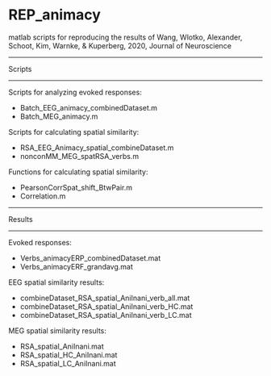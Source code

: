 # REP_animacy
matlab scripts for reproducing the results of Wang, Wlotko, Alexander, Schoot, Kim, Warnke, &amp; Kuperberg, 2020, Journal of Neuroscience

************
Scripts
************
Scripts for analyzing evoked responses:
- Batch_EEG_animacy_combinedDataset.m
- Batch_MEG_animacy.m

Scripts for calculating spatial similarity:
- RSA_EEG_Animacy_spatial_combineDataset.m
- nonconMM_MEG_spatRSA_verbs.m

Functions for calculating spatial similarity:
- PearsonCorrSpat_shift_BtwPair.m
- Correlation.m

************
Results
************
Evoked responses:
- Verbs_animacyERP_combinedDataset.mat
- Verbs_animacyERF_grandavg.mat

EEG spatial similarity results:
- combineDataset_RSA_spatial_AniInani_verb_all.mat
- combineDataset_RSA_spatial_AniInani_verb_HC.mat
- combineDataset_RSA_spatial_AniInani_verb_LC.mat

MEG spatial similarity results:
- RSA_spatial_AniInani.mat
- RSA_spatial_HC_AniInani.mat
- RSA_spatial_LC_AniInani.mat
